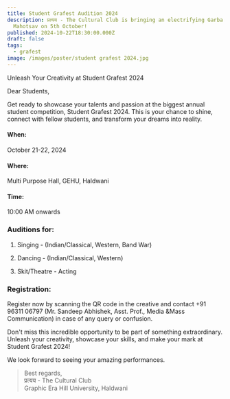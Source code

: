 ```yaml
---
title: Student Grafest Audition 2024
description: प्रत्यय - The Cultural Club is bringing an electrifying Garba
  Mahotsav on 5th October!
published: 2024-10-22T18:30:00.000Z
draft: false
tags:
  - grafest
image: /images/poster/student grafest 2024.jpg
---
```


Unleash Your Creativity at Student Grafest 2024

Dear Students,

Get ready to showcase your talents and passion at the biggest annual student
competition, Student Grafest 2024. This is your chance to shine, connect with
fellow students, and transform your dreams into reality.

#### When:

October 21-22, 2024

#### Where:

Multi Purpose Hall, GEHU, Haldwani

#### Time:

10:00 AM onwards

### Auditions for:

1. Singing - (Indian/Classical, Western, Band War)

2. Dancing - (Indian/Classical, Western)

3. Skit/Theatre - Acting

### Registration:

Register now by scanning the QR code in the creative and contact +91 96311 06797
(Mr. Sandeep Abhishek, Asst. Prof., Media &Mass Communication) in case of any
query or confusion.

Don't miss this incredible opportunity to be part of something extraordinary.
Unleash your creativity, showcase your skills, and make your mark at Student
Grafest 2024!

We look forward to seeing your amazing performances.

> Best regards,\
> प्रत्यय - The Cultural Club\
> Graphic Era Hill University, Haldwani
